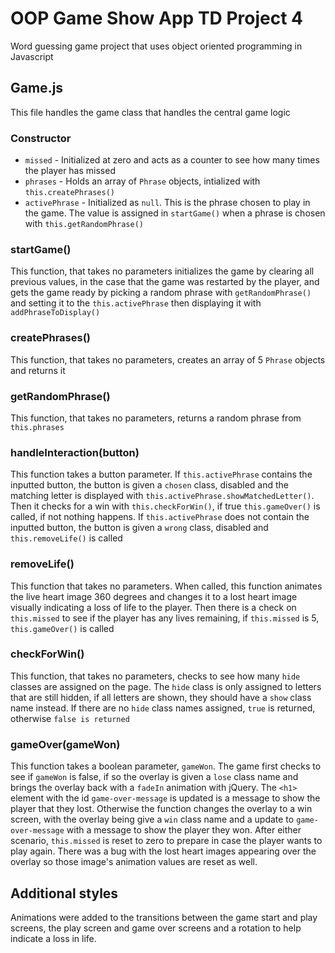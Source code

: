 # OOP Game Show App TD Project 4
 Word guessing game project that uses object oriented programming in Javascript

## Game.js
This file handles the game class that handles the central game logic

### Constructor
* `missed` - Initialized at zero and acts as a counter to see how many times the player has missed
* `phrases` - Holds an array of `Phrase` objects, intialized with `this.createPhrases()`
* `activePhrase` - Initialized as `null`. This is the phrase chosen to play in the game. The value is assigned in `startGame()` when a phrase is chosen with `this.getRandomPhrase()`

### startGame()
This function, that takes no parameters initializes the game by clearing all previous values, in the case that the game was restarted by the player, and gets the game ready by picking a random phrase with `getRandomPhrase()` and setting it to the `this.activePhrase` then displaying it with `addPhraseToDisplay()`

### createPhrases()
This function, that takes no parameters, creates an array of 5 `Phrase` objects and returns it

### getRandomPhrase()
This function, that takes no parameters, returns a random phrase from `this.phrases`

### handleInteraction(button)
This function takes a button parameter. If `this.activePhrase` contains the inputted button, the button is given a `chosen` class, disabled and the matching letter is displayed with `this.activePhrase.showMatchedLetter()`. Then it checks for a win with `this.checkForWin()`, if true `this.gameOver()` is called, if not nothing happens.
If `this.activePhrase` does not contain the inputted button, the button is given a `wrong` class, disabled and `this.removeLife()` is called

### removeLife()
This function that takes no parameters. When called, this function animates the live heart image 360 degrees and changes it to a lost heart image visually indicating a loss of life to the player. Then there is a check on `this.missed` to see if the player has any lives remaining, if `this.missed` is 5, `this.gameOver()` is called

### checkForWin()
This function, that takes no parameters, checks to see how many `hide` classes are assigned on the page. The `hide` class is only assigned to letters that are still hidden, if all letters are shown, they should have a `show` class name instead. If there are no `hide` class names assigned, `true` is returned, otherwise `false is returned`

### gameOver(gameWon)
This function takes a boolean parameter, `gameWon`. The game first checks to see if `gameWon` is false, if so the overlay is given a `lose` class name and brings the overlay back with a `fadeIn` animation with jQuery. The `<h1>` element with the id `game-over-message` is updated is a message to show the player that they lost.
Otherwise the function changes the overlay to a win screen, with the overlay being give a `win` class name and a update to `game-over-message` with a message to show the player they won.
After either scenario, `this.missed` is reset to zero to prepare in case the player wants to play again.
There was a bug with the lost heart images appearing over the overlay so those image's animation values are reset as well.


## Additional styles
Animations were added to the transitions between the game start and play screens, the play screen and game over screens and a rotation to help indicate a loss in life.
